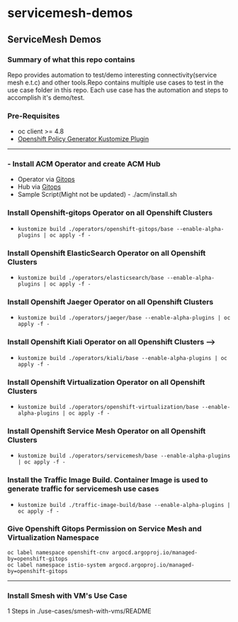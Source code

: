 # servicemesh-demos

## ServiceMesh Demos

### Summary of what this repo contains
Repo provides automation to test/demo interesting connectivity(service mesh e.t.c) and other tools.Repo contains multiple use cases to test in the use case folder in this repo. Each use case has the automation and steps to accomplish it's demo/test.

### Pre-Requisites

- oc client >= 4.8
- [Openshift Policy Generator Kustomize Plugin](https://github.com/open-cluster-management/policy-generator-plugin#as-a-kustomize-plugin)

---

### - Install ACM Operator and create ACM Hub

- Operator via [Gitops](https://github.com/redhat-cop/gitops-catalog/tree/main/advanced-cluster-management/operator)
- Hub via [Gitops](https://github.com/redhat-cop/gitops-catalog/tree/main/advanced-cluster-management/instance)
- Sample Script(Might not be updated) - ./acm/install.sh

### Install Openshift-gitops Operator on all Openshift Clusters

- ```kustomize build ./operators/openshift-gitops/base --enable-alpha-plugins | oc apply -f -```

### Install Openshift ElasticSearch Operator on all Openshift Clusters

- ```kustomize build ./operators/elasticsearch/base --enable-alpha-plugins | oc apply -f -```

### Install Openshift Jaeger Operator on all Openshift Clusters  

- ```kustomize build ./operators/jaeger/base --enable-alpha-plugins | oc apply -f -```
  
### Install Openshift Kiali Operator on all Openshift Clusters -->

- ```kustomize build ./operators/kiali/base --enable-alpha-plugins | oc apply -f -```

### Install Openshift Virtualization Operator on all Openshift Clusters

- ```kustomize build ./operators/openshift-virtualization/base --enable-alpha-plugins | oc apply -f -```

### Install Openshift Service Mesh Operator on all Openshift Clusters

- ```kustomize build ./operators/servicemesh/base --enable-alpha-plugins | oc apply -f -```

### Install the Traffic Image Build. Container Image is used to generate traffic for servicemesh use cases

- ```kustomize build ./traffic-image-build/base --enable-alpha-plugins | oc apply -f -```

### Give Openshift Gitops Permission on Service Mesh and Virtualization Namespace

```oc label namespace openshift-cnv argocd.argoproj.io/managed-by=openshift-gitops```  
```oc label namespace istio-system argocd.argoproj.io/managed-by=openshift-gitops```

<!--### If using CNV on a virtual environment enable software emulation

```CSV_NAME=$(oc get csv -n openshift-cnv -l operators.coreos.com/kubevirt-hyperconverged.openshift-cnv='' -o name)```
-->
---

### Install Smesh with VM's Use Case

1 Steps in ./use-cases/smesh-with-vms/README
